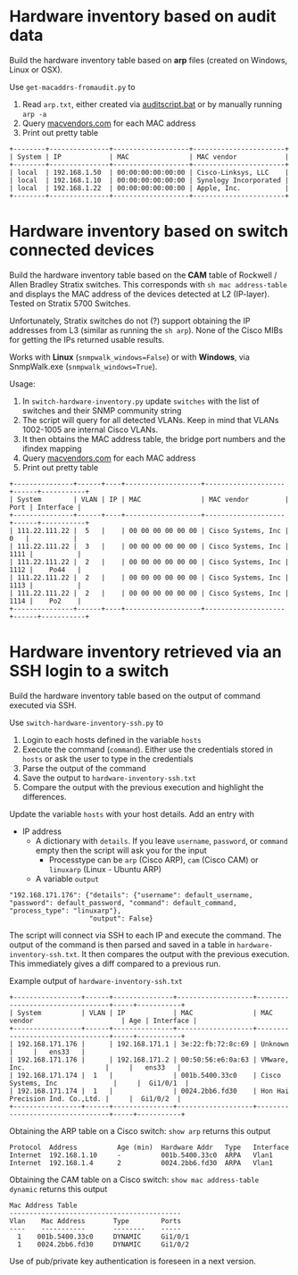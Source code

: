 # Hardware inventory based on audit data

Build the hardware inventory table based on **arp** files (created on Windows, Linux or OSX). 

Use `get-macaddrs-fromaudit.py` to 
1. Read `arp.txt`, either created via [auditscript.bat](https://github.com/cudeso/security-screening/blob/master/auditscript.bat) or by manually running `arp -a`
2. Query [macvendors.com](https://macvendors.com) for each MAC address
3. Print out pretty table

```
+--------+---------------+-------------------+-----------------------+
| System | IP            | MAC               | MAC vendor            |
+--------+---------------+-------------------+-----------------------+
| local  | 192.168.1.50  | 00:00:00:00:00:00 | Cisco-Linksys, LLC    |
| local  | 192.168.1.10  | 00:00:00:00:00:00 | Synology Incorporated |
| local  | 192.168.1.22  | 00:00:00:00:00:00 | Apple, Inc.           |
+--------+---------------+-------------------+-----------------------+
```

# Hardware inventory based on switch connected devices

Build the hardware inventory table based on the **CAM** table of Rockwell / Allen Bradley Stratix switches. This corresponds with `sh mac address-table` and displays the MAC address of the devices detected at L2 (IP-layer). Tested on Stratix 5700 Switches.

Unfortunately, Stratix switches do not (?) support obtaining the IP addresses from L3 (similar as running the `sh arp`). None of the Cisco MIBs for getting the IPs returned usable results.

Works with **Linux** (`snmpwalk_windows=False`) or with **Windows**, via SnmpWalk.exe (`snmpwalk_windows=True`).

Usage:
1. In `switch-hardware-inventory.py` update `switches` with the list of switches and their SNMP community string
2. The script will query for all detected VLANs. Keep in mind that VLANs 1002-1005 are internal Cisco VLANs.
3. It then obtains the MAC address table, the bridge port numbers and the ifindex mapping
4. Query [macvendors.com](https://macvendors.com) for each MAC address
5. Print out pretty table

```
+---------------+------+----+-------------------+--------------------+------+-----------+
| System        | VLAN | IP | MAC               | MAC vendor         | Port | Interface |
+---------------+------+----+-------------------+--------------------+------+-----------+
| 111.22.111.22 |  5   |    | 00 00 00 00 00 00 | Cisco Systems, Inc |  0   |           |
| 111.22.111.22 |  3   |    | 00 00 00 00 00 00 | Cisco Systems, Inc | 1111 |           |
| 111.22.111.22 |  2   |    | 00 00 00 00 00 00 | Cisco Systems, Inc | 1112 |    Po44   |
| 111.22.111.22 |  2   |    | 00 00 00 00 00 00 | Cisco Systems, Inc | 1113 |           |
| 111.22.111.22 |  2   |    | 00 00 00 00 00 00 | Cisco Systems, Inc | 1114 |    Po2    |
+---------------+------+----+-------------------+--------------------+------+-----------+
```

# Hardware inventory retrieved via an SSH login to a switch

Build the hardware inventory table based on the output of command executed via SSH.

Use `switch-hardware-inventory-ssh.py` to

1. Login to each hosts defined in the variable `hosts`
2. Execute the command (`command`). Either use the credentials stored in `hosts` or ask the user to type in the credentials
3. Parse the output of the command
4. Save the output to `hardware-inventory-ssh.txt`
5. Compare the output with the previous execution and highlight the differences.

Update the variable `hosts` with your host details. Add an entry with
- IP address
  - A dictionary with `details`. If you leave `username`, `password`, or `command` empty then the script will ask you for the input
    - Processtype can be `arp` (Cisco ARP), `cam` (Cisco CAM) or `linuxarp` (Linux - Ubuntu ARP)
  - A variable `output`
```
"192.168.171.176": {"details": {"username": default_username, "password": default_password, "command": default_command, "process_type": "linuxarp"},
                    "output": False}
```

The script will connect via SSH to each IP and execute the command. The output of the command is then parsed and saved in a table in `hardware-inventory-ssh.txt`. It then compares the output with the previous execution. This immediately gives a diff compared to a previous run.

Example output of `hardware-inventory-ssh.txt`
```
+-----------------+------+---------------+-------------------+---------------------------------+-----+-----------+
| System          | VLAN | IP            | MAC               | MAC vendor                      | Age | Interface |
+-----------------+------+---------------+-------------------+---------------------------------+-----+-----------+
| 192.168.171.176 |      | 192.168.171.1 | 3e:22:fb:72:8c:69 | Unknown                         |     |   ens33   |
| 192.168.171.176 |      | 192.168.171.2 | 00:50:56:e6:0a:63 | VMware, Inc.                    |     |   ens33   |
| 192.168.171.174 |  1   |               | 001b.5400.33c0    | Cisco Systems, Inc              |     |  Gi1/0/1  |
| 192.168.171.174 |  1   |               | 0024.2bb6.fd30    | Hon Hai Precision Ind. Co.,Ltd. |     |  Gi1/0/2  |
+-----------------+------+---------------+-------------------+---------------------------------+-----+-----------+
```

Obtaining the ARP table on a Cisco switch: `show arp` returns this output

```
Protocol  Address          Age (min)  Hardware Addr   Type   Interface
Internet  192.168.1.10     -          001b.5400.33c0  ARPA   Vlan1
Internet  192.168.1.4      2          0024.2bb6.fd30  ARPA   Vlan1
```

Obtaining the CAM table on a Cisco switch: `show mac address-table dynamic` returns this output

```
Mac Address Table
-------------------------------------------
Vlan    Mac Address       Type        Ports
----    -----------       --------    -----
  1    001b.5400.33c0     DYNAMIC     Gi1/0/1
  1    0024.2bb6.fd30     DYNAMIC     Gi1/0/2
```

Use of pub/private key authentication is foreseen in a next version.